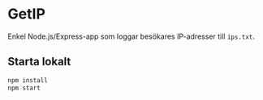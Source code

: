 # GetIP
Enkel Node.js/Express-app som loggar besökares IP-adresser till `ips.txt`.

## Starta lokalt
```bash
npm install
npm start
